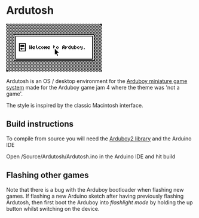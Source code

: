 # Ardutosh

![Demo](demo.gif)

Ardutosh is an OS / desktop environment for the [Arduboy miniature game system](https://www.arduboy.com) made for the Arduboy game jam 4 where the theme was 'not a game'.

The style is inspired by the classic Macintosh interface.

## Build instructions
To compile from source you will need the [Arduboy2 library](https://github.com/MLXXXp/Arduboy2) and the Arduino IDE

Open /Source/Ardutosh/Ardutosh.ino in the Arduino IDE and hit build

## Flashing other games
Note that there is a bug with the Arduboy bootloader when flashing new games. If flashing a new Arduino sketch after having previously flashing Ardutosh, then first boot the Arduboy into *flashlight mode* by holding the up button whilst switching on the device.

